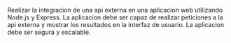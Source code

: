 Realizar la integracion de una api externa en una aplicacion web utilizando Node.js y Express. La aplicacion debe ser capaz de realizar peticiones a la api externa y mostrar los resultados en la interfaz de usuario. La aplicacion debe ser segura y escalable.
